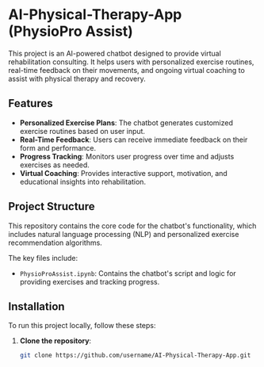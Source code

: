 # AI-Physical-Therapy-App (PhysioPro Assist)

This project is an AI-powered chatbot designed to provide virtual rehabilitation consulting. It helps users with personalized exercise routines, real-time feedback on their movements, and ongoing virtual coaching to assist with physical therapy and recovery.

## Features
- **Personalized Exercise Plans**: The chatbot generates customized exercise routines based on user input.
- **Real-Time Feedback**: Users can receive immediate feedback on their form and performance.
- **Progress Tracking**: Monitors user progress over time and adjusts exercises as needed.
- **Virtual Coaching**: Provides interactive support, motivation, and educational insights into rehabilitation.

## Project Structure
This repository contains the core code for the chatbot's functionality, which includes natural language processing (NLP) and personalized exercise recommendation algorithms.

The key files include:
- `PhysioProAssist.ipynb`: Contains the chatbot's script and logic for providing exercises and tracking progress.

## Installation
To run this project locally, follow these steps:

1. **Clone the repository**:
   ```bash
   git clone https://github.com/username/AI-Physical-Therapy-App.git
